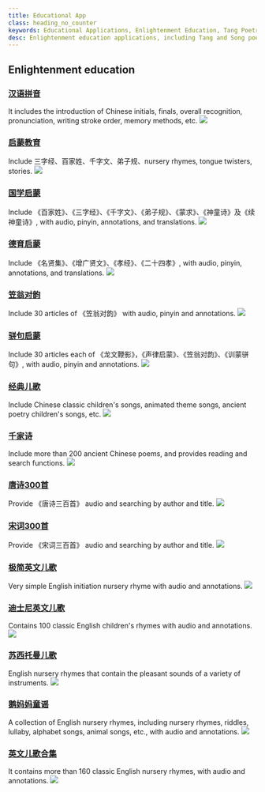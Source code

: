 ```yaml
---
title: Educational App
class: heading_no_counter
keywords: Educational Applications, Enlightenment Education, Tang Poetry and Song Lyrics, Poetry, Children's Songs, English Nursery Rhymes, Pinyin
desc: Enlightenment education applications, including Tang and Song poems, poems, children's songs, pinyin, English enlightenment, etc
---
```


## Enlightenment education

### [汉语拼音](https://apps.microsoft.com/detail/9MZX6CQ10SW7) ###
It includes the introduction of Chinese initials, finals, overall recognition, pronunciation, writing stroke order, memory methods, etc.
![](../assets/images/pinyin.png)

### [启蒙教育](https://apps.microsoft.com/detail/9NBLGGH425RC) ###
Include 三字经、百家姓、千字文、弟子规、nursery rhymes, tongue twisters, stories.
![](../assets/images/qimengjiaoyu.png)

### [国学启蒙](https://apps.microsoft.com/detail/9NHSJH132S35) ###
Include 《百家姓》、《三字经》、《千字文》、《弟子规》、《蒙求》、《神童诗》及《续神童诗》, with audio, pinyin, annotations, and translations.
![](../assets/images/guoxueqimeng.png)

### [德育启蒙](https://apps.microsoft.com/detail/9NLLGXJP1ZTP) ###
Include 《名贤集》、《增广贤文》、《孝经》、《二十四孝》, with audio, pinyin, annotations, and translations.
![](../assets/images/deyuqimeng.png)

### [笠翁对韵](https://apps.microsoft.com/detail/9PDC01WZNBNT) ###
Include 30 articles of 《笠翁对韵》 with audio, pinyin and annotations.
![](../assets/images/liwengduiyun.png)

### [骈句启蒙](https://apps.microsoft.com/detail/9MW92HQL4FZ5) ###
Include 30 articles each of 《龙文鞭影》，《声律启蒙》、《笠翁对韵》、《训蒙骈句》, with audio, pinyin and annotations.
![](../assets/images/pianjuqimeng.png)

### [经典儿歌](https://apps.microsoft.com/detail/9NX45P7H18MD) ###
Include Chinese classic children's songs, animated theme songs, ancient poetry children's songs, etc.
![](../assets/images/jingdianerge.png)

### [千家诗](https://apps.microsoft.com/detail/9NBLGGH42JP3) ###
Include more than 200 ancient Chinese poems, and provides reading and search functions.
![](../assets/images/qianjiashi.png)

### [唐诗300首](https://apps.microsoft.com/detail/9NBLGGH424DD) ###
Provide 《唐诗三百首》 audio and searching by author and title.
![](../assets/images/tangshi.png)

### [宋词300首](https://apps.microsoft.com/detail/9NBLGGH42JL6) ###
Provide 《宋词三百首》 audio and searching by author and title.
![](../assets/images/songci.png)

### [极简英文儿歌](https://apps.microsoft.com/detail/9NCZGGBPNNT6) ###
Very simple English initiation nursery rhyme with audio and annotations.
![](../assets/images/jijianyingwen.png)

### [迪士尼英文儿歌](https://apps.microsoft.com/detail/9P5PR052N1DD) ###
Contains 100 classic English children's rhymes with audio and annotations.
![](../assets/images/dishini.png)

### [苏西托曼儿歌](https://apps.microsoft.com/detail/9PBMWG0RKQ3N) ###
English nursery rhymes that contain the pleasant sounds of a variety of instruments.
![](../assets/images/suxituoman.png)

### [鹅妈妈童谣](https://apps.microsoft.com/detail/9PHBW0MJM92H) ###
A collection of English nursery rhymes, including nursery rhymes, riddles, lullaby, alphabet songs, animal songs, etc., with audio and annotations.
![](../assets/images/emama.png)

### [英文儿歌合集](https://apps.microsoft.com/detail/9MZBJ01MGN1C) ###
It contains more than 160 classic English nursery rhymes, with audio and annotations.
![](../assets/images/yingwenerge.png)

